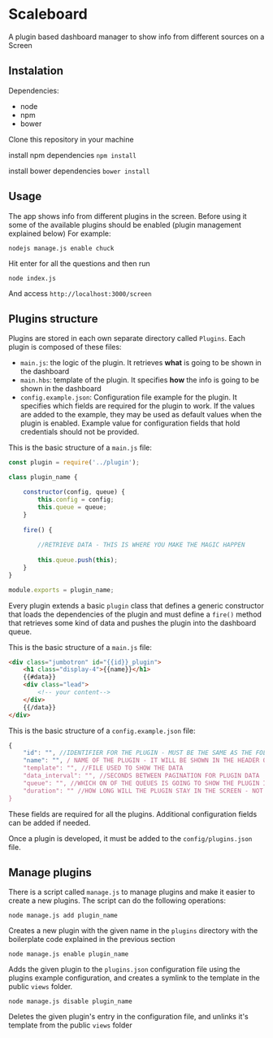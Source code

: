 # Scaleboard

A plugin based dashboard manager to show info from different sources on a Screen

## Instalation

Dependencies:
* node
* npm
* bower

Clone this repository in your machine

install npm dependencies
`npm install`

install bower dependencies
`bower install`

## Usage

The app shows info from different plugins in the screen. Before using it some of the available plugins should be enabled (plugin management explained below) For example:

`nodejs manage.js enable chuck`

Hit enter for all the questions and then run

`node index.js`

And access `http://localhost:3000/screen`

## Plugins structure

Plugins are stored in each own separate directory called `Plugins`. Each plugin is composed of these files:

* `main.js`:  the logic of the plugin. It retrieves __what__ is going to be shown in the dashboard
* `main.hbs`: template of the plugin. It specifies __how__ the info is going to be shown in the dashboard
* `config.example.json`: Configuration file example for the plugin. It specifies which fields are required for the plugin to work. If the values are added to the example, they may be used as default values when the plugin is enabled. Example value for configuration fields that hold credentials should not be provided.

This is the basic structure of a `main.js` file:

```javascript
const plugin = require('../plugin');

class plugin_name {

    constructor(config, queue) {
        this.config = config;
        this.queue = queue;
    }
    
    fire() {
    
        //RETRIEVE DATA - THIS IS WHERE YOU MAKE THE MAGIC HAPPEN
        
        this.queue.push(this);
    }
}

module.exports = plugin_name;
```

Every plugin extends a basic `plugin` class that defines a generic constructor 
that loads the dependencies of the plugin and must define a `fire()` method that
 retrieves some kind of data and pushes the plugin into the dashboard queue.

This is the basic structure of a `main.js` file:

```html
<div class="jumbotron" id="{{id}}_plugin">
    <h1 class="display-4">{{name}}</h1>
    {{#data}}
    <div class="lead">
        <!-- your content-->    
    </div>
    {{/data}}
</div>
```

This is the basic structure of a `config.example.json` file:

```javascript
{
    "id": "", //IDENTIFIER FOR THE PLUGIN - MUST BE THE SAME AS THE FOLDER WHERE IT IS STORED
    "name": "", / NAME OF THE PLUGIN - IT WILL BE SHOWN IN THE HEADER OF THE INFO
    "template": "", //FILE USED TO SHOW THE DATA
    "data_interval": "", //SECONDS BETWEEN PAGINATION FOR PLUGIN DATA
    "queue": "", //WHICH ON OF THE QUEUES IS GOING TO SHOW THE PLUGIN INFO (1,2)
    "duration": "" //HOW LONG WILL THE PLUGIN STAY IN THE SCREEN - NOT WORKING YET
}
```
These fields are required for all the plugins. Additional configuration fields can be added if needed.

Once a plugin is developed, it must be added to the `config/plugins.json` file.

## Manage plugins

There is a script called `manage.js` to manage plugins and make it easier to create a new plugins.
The script can do the following operations:

`node manage.js add plugin_name`

Creates a new plugin with the given name in the `plugins` directory with the boilerplate code explained in the previous section

`node manage.js enable plugin_name` 

Adds the given plugin to the `plugins.json` configuration file using the plugins example configuration, and creates a symlink to the template in the public `views` folder.

`node manage.js disable plugin_name` 

Deletes the given plugin's entry in the configuration file, and unlinks it's template from the public `views` folder
